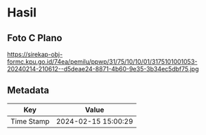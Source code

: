 # Hasil

## Foto C Plano

https://sirekap-obj-formc.kpu.go.id/74ea/pemilu/ppwp/31/75/10/10/01/3175101001053-20240214-210612--d5deae24-8871-4b60-9e35-3b34ec5dbf75.jpg


## Metadata

| Key        | Value               |
| ---------- | ------------------- |
| Time Stamp | 2024-02-15 15:00:29 |



